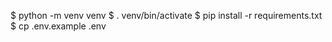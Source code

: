 $ python -m venv venv
$ . venv/bin/activate
$ pip install -r requirements.txt
$ cp .env.example .env
